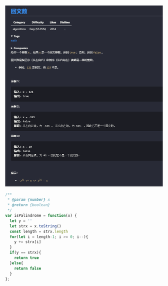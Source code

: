 ![Alt text](../img/9%E5%9B%9E%E6%96%87%E6%95%B0.png)

```js
/**
 * @param {number} x
 * @return {boolean}
 */
var isPalindrome = function(x) {
  let y = ''
  let strx = x.toString()
  const length = strx.length
  for(let i = length-1; i >= 0; i--){
    y += strx[i]
  }
  if(y == strx){
    return true
  }else{
    return false
  }
};
```
